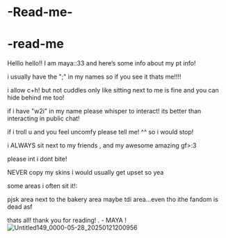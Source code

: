 # -Read-me-
# -read-me
Helllo hello!! I am maya::33 and here’s some info about my pt info!

i usually have the ";" in my names so if you see it thats me!!!! 

i allow c+h! but not cuddles only like sitting next to me is fine and you can hide behind me too!

if i have "w2i" in my name please whisper to interact! its better than interacting in public chat!


if i troll u and you feel uncomfy please tell me! ^^ so i would stop!

i ALWAYS sit next to my friends , and my awesome amazing gf>:3 

please int i dont bite!

NEVER copy my skins i would usually get upset so yea


some areas i often sit it!:

pjsk area
next to the bakery area 
maybe tdi area...even tho ithe fandom is dead asf

thats all! thank you for reading!
      . - MAYA !
![Untitled149_0000-05-28_20250121200956](https://github.com/user-attachments/assets/3652c78d-5dd9-42c2-8b0c-efe3fdd09a8e)
